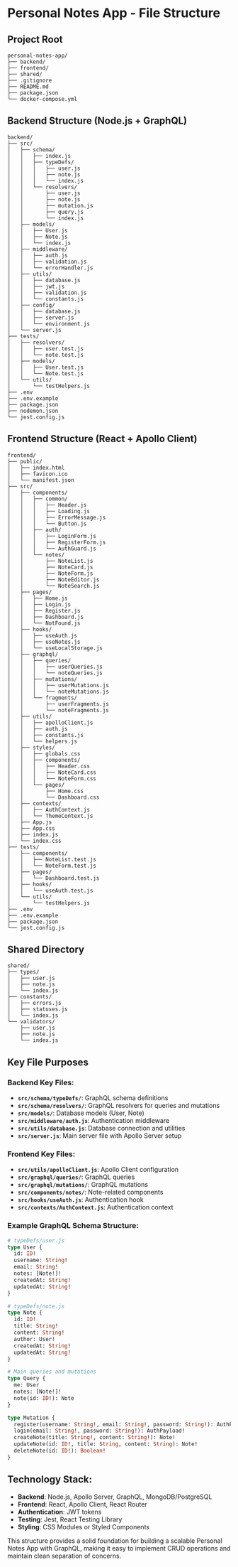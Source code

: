 # Personal Notes App - File Structure

## Project Root
```
personal-notes-app/
├── backend/
├── frontend/
├── shared/
├── .gitignore
├── README.md
├── package.json
└── docker-compose.yml
```

## Backend Structure (Node.js + GraphQL)
```
backend/
├── src/
│   ├── schema/
│   │   ├── index.js
│   │   ├── typeDefs/
│   │   │   ├── user.js
│   │   │   ├── note.js
│   │   │   └── index.js
│   │   └── resolvers/
│   │       ├── user.js
│   │       ├── note.js
│   │       ├── mutation.js
│   │       ├── query.js
│   │       └── index.js
│   ├── models/
│   │   ├── User.js
│   │   ├── Note.js
│   │   └── index.js
│   ├── middleware/
│   │   ├── auth.js
│   │   ├── validation.js
│   │   └── errorHandler.js
│   ├── utils/
│   │   ├── database.js
│   │   ├── jwt.js
│   │   ├── validation.js
│   │   └── constants.js
│   ├── config/
│   │   ├── database.js
│   │   ├── server.js
│   │   └── environment.js
│   └── server.js
├── tests/
│   ├── resolvers/
│   │   ├── user.test.js
│   │   └── note.test.js
│   ├── models/
│   │   ├── User.test.js
│   │   └── Note.test.js
│   └── utils/
│       └── testHelpers.js
├── .env
├── .env.example
├── package.json
├── nodemon.json
└── jest.config.js
```

## Frontend Structure (React + Apollo Client)
```
frontend/
├── public/
│   ├── index.html
│   ├── favicon.ico
│   └── manifest.json
├── src/
│   ├── components/
│   │   ├── common/
│   │   │   ├── Header.js
│   │   │   ├── Loading.js
│   │   │   ├── ErrorMessage.js
│   │   │   └── Button.js
│   │   ├── auth/
│   │   │   ├── LoginForm.js
│   │   │   ├── RegisterForm.js
│   │   │   └── AuthGuard.js
│   │   └── notes/
│   │       ├── NoteList.js
│   │       ├── NoteCard.js
│   │       ├── NoteForm.js
│   │       ├── NoteEditor.js
│   │       └── NoteSearch.js
│   ├── pages/
│   │   ├── Home.js
│   │   ├── Login.js
│   │   ├── Register.js
│   │   ├── Dashboard.js
│   │   └── NotFound.js
│   ├── hooks/
│   │   ├── useAuth.js
│   │   ├── useNotes.js
│   │   └── useLocalStorage.js
│   ├── graphql/
│   │   ├── queries/
│   │   │   ├── userQueries.js
│   │   │   └── noteQueries.js
│   │   ├── mutations/
│   │   │   ├── userMutations.js
│   │   │   └── noteMutations.js
│   │   └── fragments/
│   │       ├── userFragments.js
│   │       └── noteFragments.js
│   ├── utils/
│   │   ├── apolloClient.js
│   │   ├── auth.js
│   │   ├── constants.js
│   │   └── helpers.js
│   ├── styles/
│   │   ├── globals.css
│   │   ├── components/
│   │   │   ├── Header.css
│   │   │   ├── NoteCard.css
│   │   │   └── NoteForm.css
│   │   └── pages/
│   │       ├── Home.css
│   │       └── Dashboard.css
│   ├── contexts/
│   │   ├── AuthContext.js
│   │   └── ThemeContext.js
│   ├── App.js
│   ├── App.css
│   ├── index.js
│   └── index.css
├── tests/
│   ├── components/
│   │   ├── NoteList.test.js
│   │   └── NoteForm.test.js
│   ├── pages/
│   │   └── Dashboard.test.js
│   ├── hooks/
│   │   └── useAuth.test.js
│   └── utils/
│       └── testHelpers.js
├── .env
├── .env.example
├── package.json
└── jest.config.js
```

## Shared Directory
```
shared/
├── types/
│   ├── user.js
│   ├── note.js
│   └── index.js
├── constants/
│   ├── errors.js
│   ├── statuses.js
│   └── index.js
└── validators/
    ├── user.js
    ├── note.js
    └── index.js
```

## Key File Purposes

### Backend Key Files:
- **`src/schema/typeDefs/`**: GraphQL schema definitions
- **`src/schema/resolvers/`**: GraphQL resolvers for queries and mutations
- **`src/models/`**: Database models (User, Note)
- **`src/middleware/auth.js`**: Authentication middleware
- **`src/utils/database.js`**: Database connection and utilities
- **`src/server.js`**: Main server file with Apollo Server setup

### Frontend Key Files:
- **`src/utils/apolloClient.js`**: Apollo Client configuration
- **`src/graphql/queries/`**: GraphQL queries
- **`src/graphql/mutations/`**: GraphQL mutations
- **`src/components/notes/`**: Note-related components
- **`src/hooks/useAuth.js`**: Authentication hook
- **`src/contexts/AuthContext.js`**: Authentication context

### Example GraphQL Schema Structure:
```graphql
# typeDefs/user.js
type User {
  id: ID!
  username: String!
  email: String!
  notes: [Note!]!
  createdAt: String!
  updatedAt: String!
}

# typeDefs/note.js
type Note {
  id: ID!
  title: String!
  content: String!
  author: User!
  createdAt: String!
  updatedAt: String!
}

# Main queries and mutations
type Query {
  me: User
  notes: [Note!]!
  note(id: ID!): Note
}

type Mutation {
  register(username: String!, email: String!, password: String!): AuthPayload!
  login(email: String!, password: String!): AuthPayload!
  createNote(title: String!, content: String!): Note!
  updateNote(id: ID!, title: String, content: String): Note!
  deleteNote(id: ID!): Boolean!
}
```

## Technology Stack:
- **Backend**: Node.js, Apollo Server, GraphQL, MongoDB/PostgreSQL
- **Frontend**: React, Apollo Client, React Router
- **Authentication**: JWT tokens
- **Testing**: Jest, React Testing Library
- **Styling**: CSS Modules or Styled Components

This structure provides a solid foundation for building a scalable Personal Notes App with GraphQL, making it easy to implement CRUD operations and maintain clean separation of concerns.
